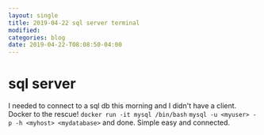 ```yaml
---
layout: single
title: 2019-04-22 sql server terminal
modified:
categories: blog
date: 2019-04-22-T08:08:50-04:00
---
```


# sql server
I needed to connect to a sql db this morning and I didn't have a client.  Docker to the rescue!
`docker run -it mysql /bin/bash`
`mysql -u <myuser> -p -h <myhost> <mydatabase>` 
and done. 
Simple easy and connected.

